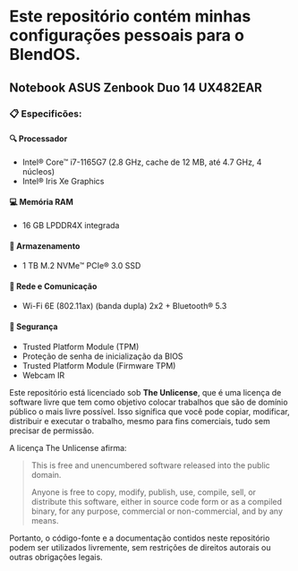 # Este repositório contém minhas configurações pessoais para o BlendOS.
## Notebook ASUS Zenbook Duo 14 UX482EAR

### 📋 Especificões:

#### 🔍 Processador
- Intel® Core™ i7-1165G7 (2.8 GHz, cache de 12 MB, até 4.7 GHz, 4 núcleos)
- Intel® Iris Xe Graphics
  
#### 💻 Memória RAM
- 16 GB LPDDR4X integrada

#### 💾 Armazenamento
- 1 TB M.2 NVMe™ PCIe® 3.0 SSD
  
#### 📶 Rede e Comunicação
- Wi-Fi 6E (802.11ax) (banda dupla) 2x2 + Bluetooth® 5.3

#### 🧲 Segurança
- Trusted Platform Module (TPM)
- Proteção de senha de inicialização da BIOS
- Trusted Platform Module (Firmware TPM)
- Webcam IR


Este repositório está licenciado sob **The Unlicense**, que é uma licença de software livre que tem como objetivo colocar trabalhos que são de domínio público o mais livre possível. Isso significa que você pode copiar, modificar, distribuir e executar o trabalho, mesmo para fins comerciais, tudo sem precisar de permissão.

A licença The Unlicense afirma:

> This is free and unencumbered software released into the public domain.
>
> Anyone is free to copy, modify, publish, use, compile, sell, or distribute this software, either in source code form or as a compiled binary, for any purpose, commercial or non-commercial, and by any means.

Portanto, o código-fonte e a documentação contidos neste repositório podem ser utilizados livremente, sem restrições de direitos autorais ou outras obrigações legais.

